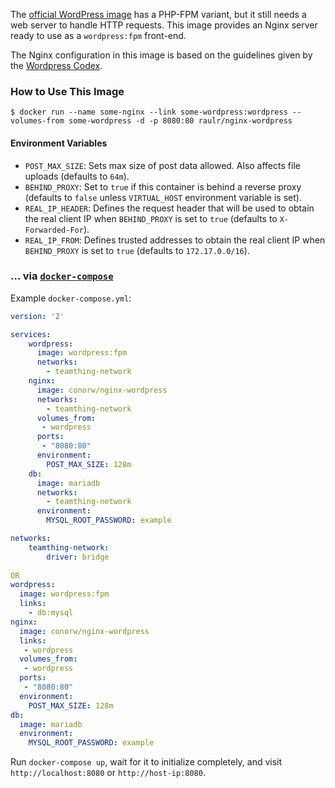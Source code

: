 
The [official WordPress image](https://hub.docker.com/_/wordpress/) has a PHP-FPM variant, but it still needs a web server to handle HTTP requests. This image provides an Nginx server ready to use as a `wordpress:fpm` front-end.

The Nginx configuration in this image is based on the guidelines given by the [Wordpress Codex](https://codex.wordpress.org/Nginx).

### How to Use This Image

    $ docker run --name some-nginx --link some-wordpress:wordpress --volumes-from some-wordpress -d -p 8080:80 raulr/nginx-wordpress

#### Environment Variables

* `POST_MAX_SIZE`: Sets max size of post data allowed. Also affects file uploads (defaults to `64m`).
* `BEHIND_PROXY`: Set to `true` if this container is behind a reverse proxy (defaults to `false` unless `VIRTUAL_HOST` environment variable is set).
* `REAL_IP_HEADER`: Defines the request header that will be used to obtain the real client IP when `BEHIND_PROXY` is set to `true` (defaults to `X-Forwarded-For`).
* `REAL_IP_FROM`: Defines trusted addresses to obtain the real client IP when `BEHIND_PROXY` is set to `true` (defaults to `172.17.0.0/16`).

### ... via [`docker-compose`](https://github.com/docker/compose)

Example `docker-compose.yml`:

```yaml
version: '2'

services:
    wordpress:
      image: wordpress:fpm
      networks:
        - teamthing-network
    nginx:
      image: conorw/nginx-wordpress
      networks:
        - teamthing-network
      volumes_from:
       - wordpress
      ports:
       - "8080:80"
      environment:
        POST_MAX_SIZE: 128m
    db:
      image: mariadb
      networks:
        - teamthing-network
      environment:
        MYSQL_ROOT_PASSWORD: example

networks:
    teamthing-network:
        driver: bridge
        
OR
wordpress:
  image: wordpress:fpm
  links:
    - db:mysql
nginx:
  image: conorw/nginx-wordpress
  links:
   - wordpress
  volumes_from:
   - wordpress
  ports:
   - "8080:80"
  environment:
    POST_MAX_SIZE: 128m
db:
  image: mariadb
  environment:
    MYSQL_ROOT_PASSWORD: example
```

Run `docker-compose up`, wait for it to initialize completely, and visit `http://localhost:8080` or `http://host-ip:8080`.
